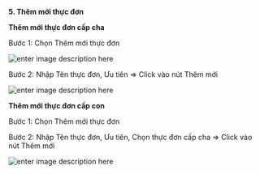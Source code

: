 **5. Thêm mới thực đơn**

**Thêm mới thực đơn cấp cha**

Bước 1: Chọn Thêm mới thực đơn

![enter image description here](https://static8.muarecdn.com/original/muare/images/2019/11/20/5386302_31.png)

Bước 2: Nhập Tên thực đơn, Ưu tiên => Click  vào nút Thêm mới

![enter image description here](https://static8.muarecdn.com/original/muare/images/2019/11/20/5386303_32.png)

**Thêm mới thực đơn cấp con**

Bước 1: Chọn Thêm mới thực đơn

Bước 2: Nhập Tên thực đơn, Ưu tiên, Chọn thực đơn cấp cha  => Click  vào nút Thêm mới

![enter image description here](https://static8.muarecdn.com/original/muare/images/2019/11/20/5386318_33.png)

